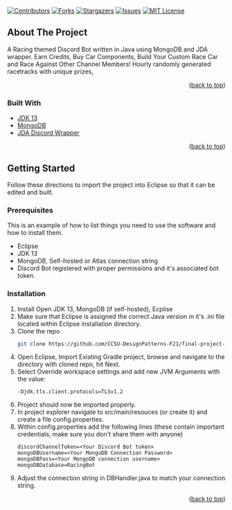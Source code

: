 <div id="top"></div>

[![Contributors][contributors-shield]][contributors-url]
[![Forks][forks-shield]][forks-url]
[![Stargazers][stars-shield]][stars-url]
[![Issues][issues-shield]][issues-url]
[![MIT License][license-shield]][license-url]



<!-- ABOUT THE PROJECT -->
## About The Project

A Racing themed Discord Bot written in Java using MongoDB and JDA wrapper. Earn Credits, Buy Car Components, Build Your Custom Race Car and Race Against Other Channel Members! 
Hourly randomly generated racetracks with unique prizes, 

<p align="right">(<a href="#top">back to top</a>)</p>



### Built With

* [JDK 13](https://openjdk.java.net/projects/jdk/13/)
* [MongoDB](https://www.mongodb.com/)
* [JDA Discord Wrapper](https://github.com/DV8FromTheWorld/JDA)

<p align="right">(<a href="#top">back to top</a>)</p>

## Getting Started

Follow these directions to import the project into Eclipse so that it can be edited and built.

### Prerequisites

This is an example of how to list things you need to use the software and how to install them.
* Eclipse
* JDK 13
* MongoDB, Self-hosted or Atlas connection string
* Discord Bot registered with proper permissions and it's associated bot token.

### Installation

1. Install Open JDK 13, MongoDB (if self-hosted), Ecplise
2. Make sure that Eclipse is assigned the correct Java version in it's .ini file located within Eclipse installation directory.
3. Clone the repo
   ```sh
   git clone https://github.com/CCSU-DesignPatterns-F21/final-project-f21-group3.git
   ```
4. Open Eclipse, Import Existing Gradle project, browse and navigate to the directory with cloned repo, hit Next.
5. Select Override workspace settings and add new JVM Arguments with the value:
   ```
   -Djdk.tls.client.protocols=TLSv1.2
   ```
6. Project should now be imported properly.
7. In project explorer navigate to src/main/resouces (or create it) and create a file config.properties.
8. Within config.properties add the following lines (these contain important credentials, make sure you don't share them with anyone)
   ```
   discordChannelToken=<Your Discord Bot token>
   mongoDBUsername=<Your MongoDB Connection Password>
   mongoDBPass=<Your MongoDB connection username>
   mongoDBDatabase=RacingBot
   ```
9. Adjust the connection string in DBHandler.java to match your connection string.

<p align="right">(<a href="#top">back to top</a>)</p>




<!-- MARKDOWN LINKS & IMAGES -->
<!-- https://www.markdownguide.org/basic-syntax/#reference-style-links -->
[contributors-shield]: https://img.shields.io/github/contributors/CCSU-DesignPatterns-F21/final-project-f21-group3.svg?style=for-the-badge
[contributors-url]: https://github.com/CCSU-DesignPatterns-F21/final-project-f21-group3/graphs/contributors
[forks-shield]: https://img.shields.io/github/forks/CCSU-DesignPatterns-F21/final-project-f21-group3.svg?style=for-the-badge
[forks-url]: https://github.com/CCSU-DesignPatterns-F21/final-project-f21-group3/network/members
[stars-shield]: https://img.shields.io/github/stars/CCSU-DesignPatterns-F21/final-project-f21-group3.svg?style=for-the-badge
[stars-url]: https://github.com/CCSU-DesignPatterns-F21/final-project-f21-group3/stargazers
[issues-shield]: https://img.shields.io/github/issues/CCSU-DesignPatterns-F21/final-project-f21-group3.svg?style=for-the-badge
[issues-url]: https://github.com/CCSU-DesignPatterns-F21/final-project-f21-group3/issues
[license-shield]: https://img.shields.io/github/license/CCSU-DesignPatterns-F21/final-project-f21-group3.svg?style=for-the-badge
[license-url]: https://github.com/CCSU-DesignPatterns-F21/final-project-f21-group3/blob/master/LICENSE.txt
